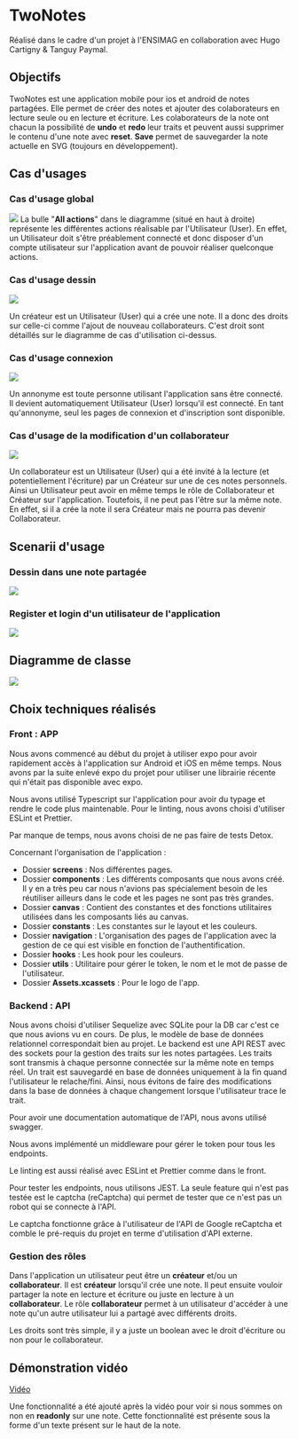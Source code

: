 # TwoNotes

Réalisé dans le cadre d'un projet à l'ENSIMAG en collaboration avec Hugo Cartigny & Tanguy Paymal.

## Objectifs

TwoNotes est une application mobile pour ios et android de notes partagées.
Elle permet de créer des notes et ajouter des colaborateurs en lecture seule ou en lecture et écriture.
Les colaborateurs de la note ont chacun la possibilité de **undo** et **redo** leur traits et peuvent aussi supprimer le contenu d'une note avec **reset**. **Save** permet de sauvegarder la note actuelle en SVG (toujours en développement).

## Cas d'usages

### Cas d'usage global

![](assets/use_case_global.jpg)
La bulle "**All actions**" dans le diagramme (situé en haut à droite) représente les différentes actions réalisable par l'Utilisateur (User).
En effet, un Utilisateur doit s'être préablement connecté et donc disposer d'un compte utilisateur sur l'application avant de pouvoir réaliser quelconque actions.

### Cas d'usage dessin

![](assets/use_case_drawing.jpg)

Un créateur est un Utilisateur (User) qui a crée une note. Il a donc des droits sur celle-ci comme l'ajout de nouveau collaborateurs.
C'est droit sont détaillés sur le diagramme de cas d'utilisation ci-dessus.

### Cas d'usage connexion

![](assets/use_case_connexion.jpg)

Un annonyme est toute personne utilisant l'application sans être connecté. Il devient automatiquement Utilisateur (User) lorsqu'il est connecté. En tant qu'annonyme, seul les pages de connexion et d'inscription sont disponible.

### Cas d'usage de la modification d'un collaborateur

![](assets/use_case_collab.jpg)

Un collaborateur est un Utilisateur (User) qui a été invité à la lecture (et potentiellement l'écriture) par un Créateur sur une de ces notes personnels.  
Ainsi un Utilisateur peut avoir en même temps le rôle de Collaborateur et Créateur sur l'application. Toutefois, il ne peut pas l'être sur la même note.
En effet, si il a crée la note il sera Créateur mais ne pourra pas devenir Collaborateur.

## Scenarii d'usage

### Dessin dans une note partagée

![](assets/scenarii_1.jpeg)

### Register et login d'un utilisateur de l'application

![](assets/scenarii_login.jpeg)

## Diagramme de classe

![](assets/diagramme_données.jpg)

## Choix techniques réalisés

### Front : APP

Nous avons commencé au début du projet à utiliser expo pour avoir rapidement accès à l'application sur Android et iOS en même temps. Nous avons par la suite enlevé expo du projet pour utiliser une librairie récente qui n'était pas disponible avec expo.

Nous avons utilisé Typescript sur l'application pour avoir du typage et rendre le code plus maintenable.
Pour le linting, nous avons choisi d'utiliser ESLint et Prettier.

Par manque de temps, nous avons choisi de ne pas faire de tests Detox.

Concernant l'organisation de l'application :

- Dossier **screens** : Nos différentes pages.
- Dossier **components** : Les différents composants que nous avons créé. Il y en a très peu car nous n'avions pas spécialement besoin de les réutiliser ailleurs dans le code et les pages ne sont pas très grandes.
- Dossier **canvas** : Contient des constantes et des fonctions utilitaires utilisées dans les composants liés au canvas.
- Dossier **constants** : Les constantes sur le layout et les couleurs.
- Dossier **navigation** : L'organisation des pages de l'application avec la gestion de ce qui est visible en fonction de l'authentification.
- Dossier **hooks** : Les hook pour les couleurs.
- Dossier **utils** : Utilitaire pour gérer le token, le nom et le mot de passe de l'utilisateur.
- Dossier **Assets.xcassets** : Pour le logo de l'app.

### Backend : API

Nous avons choisi d'utiliser Sequelize avec SQLite pour la DB car c'est ce que nous avions vu en cours. De plus, le modèle de base de données relationnel correspondait bien au projet. Le backend est une API REST avec des sockets pour la gestion des traits sur les notes partagées. Les traits sont transmis à chaque personne connectée sur la même note en temps réel. Un trait est sauvegardé en base de données uniquement à la fin quand l'utilisateur le relache/fini. Ainsi, nous évitons de faire des modifications dans la base de données à chaque changement lorsque l'utilisateur trace le trait.

Pour avoir une documentation automatique de l'API, nous avons utilisé swagger.

Nous avons implémenté un middleware pour gérer le token pour tous les endpoints.

Le linting est aussi réalisé avec ESLint et Prettier comme dans le front.

Pour tester les endpoints, nous utilisons JEST. La seule feature qui n'est pas testée est le captcha (reCaptcha) qui permet de tester que ce n'est pas un robot qui se connecte à l'API.

Le captcha fonctionne grâce à l'utilisateur de l'API de Google reCaptcha et comble le pré-requis du projet en terme d'utilisation d'API externe.

### Gestion des rôles

Dans l'application un utilisateur peut être un **créateur** et/ou un **collaborateur**.
Il est **créateur** lorsqu'il crée une note. Il peut ensuite vouloir partager la note en lecture et écriture ou juste en lecture à un **collaborateur**. Le rôle **collaborateur** permet à un utilisateur d'accéder à une note qu'un autre utilisateur lui a partagé avec différents droits.

Les droits sont très simple, il y a juste un boolean avec le droit d'écriture ou non pour le collaborateur.

## Démonstration vidéo

[Vidéo](https://www.youtube.com/watch?v=Y7Bk75WKeDg)

Une fonctionnalité a été ajouté après la vidéo pour voir si nous sommes on non en **readonly** sur une note. Cette fonctionnalité est présente sous la forme d'un texte présent sur le haut de la note.
